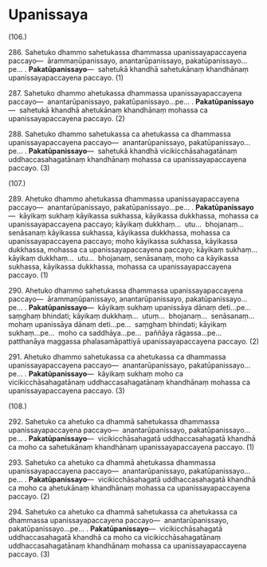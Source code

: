 

# Upanissaya







(106.)

286\. Sahetuko dhammo sahetukassa dhammassa upanissayapaccayena paccayo—  ārammaṇūpanissayo, anantarūpanissayo, pakatūpanissayo…pe… . **Pakatūpanissayo**—  sahetukā khandhā sahetukānaṃ khandhānaṃ upanissayapaccayena paccayo. (1)

287\. Sahetuko dhammo ahetukassa dhammassa upanissayapaccayena paccayo—  anantarūpanissayo, pakatūpanissayo…pe… . **Pakatūpanissayo**—  sahetukā khandhā ahetukānaṃ khandhānaṃ mohassa ca upanissayapaccayena paccayo. (2)

288\. Sahetuko dhammo sahetukassa ca ahetukassa ca dhammassa upanissayapaccayena paccayo—  anantarūpanissayo, pakatūpanissayo…pe… . **Pakatūpanissayo**—  sahetukā khandhā vicikicchāsahagatānaṃ uddhaccasahagatānaṃ khandhānaṃ mohassa ca upanissayapaccayena paccayo. (3)

(107.)

289\. Ahetuko dhammo ahetukassa dhammassa upanissayapaccayena paccayo—  anantarūpanissayo, pakatūpanissayo…pe… . **Pakatūpanissayo**—  kāyikaṃ sukhaṃ kāyikassa sukhassa, kāyikassa dukkhassa, mohassa ca upanissayapaccayena paccayo; kāyikaṃ dukkhaṃ…  utu…  bhojanaṃ…  senāsanaṃ kāyikassa sukhassa, kāyikassa dukkhassa, mohassa ca upanissayapaccayena paccayo; moho kāyikassa sukhassa, kāyikassa dukkhassa, mohassa ca upanissayapaccayena paccayo; kāyikaṃ sukhaṃ…  kāyikaṃ dukkhaṃ…  utu…  bhojanaṃ, senāsanaṃ, moho ca kāyikassa sukhassa, kāyikassa dukkhassa, mohassa ca upanissayapaccayena paccayo. (1)

290\. Ahetuko dhammo sahetukassa dhammassa upanissayapaccayena paccayo—  ārammaṇūpanissayo, anantarūpanissayo, pakatūpanissayo…pe… . **Pakatūpanissayo**—  kāyikaṃ sukhaṃ upanissāya dānaṃ deti…pe…  saṃghaṃ bhindati; kāyikaṃ dukkhaṃ…  utuṃ…  bhojanaṃ…  senāsanaṃ…  mohaṃ upanissāya dānaṃ deti…pe…  saṃghaṃ bhindati; kāyikaṃ sukhaṃ…pe…  moho ca saddhāya…pe…  paññāya rāgassa…pe…  patthanāya maggassa phalasamāpattiyā upanissayapaccayena paccayo. (2)

291\. Ahetuko dhammo sahetukassa ca ahetukassa ca dhammassa upanissayapaccayena paccayo—  anantarūpanissayo, pakatūpanissayo…pe… . **Pakatūpanissayo**—  kāyikaṃ sukhaṃ moho ca vicikicchāsahagatānaṃ uddhaccasahagatānaṃ khandhānaṃ mohassa ca upanissayapaccayena paccayo. (3)

(108.)

292\. Sahetuko ca ahetuko ca dhammā sahetukassa dhammassa upanissayapaccayena paccayo—  anantarūpanissayo, pakatūpanissayo…pe… . **Pakatūpanissayo**—  vicikicchāsahagatā uddhaccasahagatā khandhā ca moho ca sahetukānaṃ khandhānaṃ upanissayapaccayena paccayo. (1)

293\. Sahetuko ca ahetuko ca dhammā ahetukassa dhammassa upanissayapaccayena paccayo—  anantarūpanissayo, pakatūpanissayo…pe… . **Pakatūpanissayo**—  vicikicchāsahagatā uddhaccasahagatā khandhā ca moho ca ahetukānaṃ khandhānaṃ mohassa ca upanissayapaccayena paccayo. (2)

294\. Sahetuko ca ahetuko ca dhammā sahetukassa ca ahetukassa ca dhammassa upanissayapaccayena paccayo—  anantarūpanissayo, pakatūpanissayo…pe… . **Pakatūpanissayo**—  vicikicchāsahagatā uddhaccasahagatā khandhā ca moho ca vicikicchāsahagatānaṃ uddhaccasahagatānaṃ khandhānaṃ mohassa ca upanissayapaccayena paccayo. (3)




